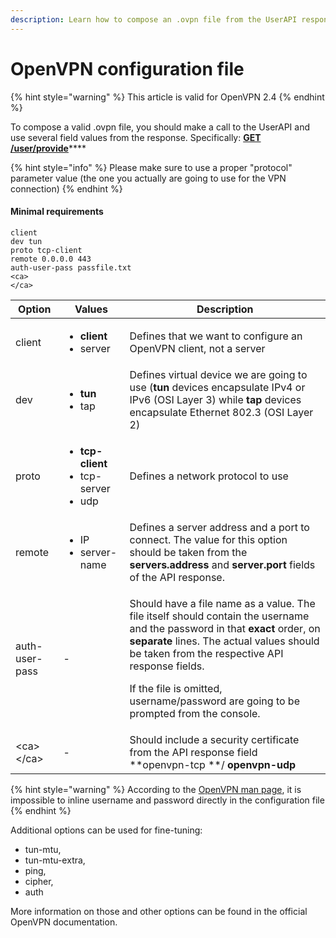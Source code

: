 ```yaml
---
description: Learn how to compose an .ovpn file from the UserAPI responses
---
```


# OpenVPN configuration file

{% hint style="warning" %}
This article is valid for OpenVPN 2.4
{% endhint %}

To compose a valid .ovpn file, you should make a call to the UserAPI and use several field values from the response. Specifically: [**GET /user/provide**](https://anchorfreepartner.github.io/apidocs/user.html#get-/user/provide)****

{% hint style="info" %}
Please make sure to use a proper "protocol" parameter value (the one you actually are going to use for the VPN connection)
{% endhint %}

#### Minimal requirements

```
client
dev tun
proto tcp-client
remote 0.0.0.0 443
auth-user-pass passfile.txt
<ca>
</ca>
```

| Option         | Values                                                                       | Description                                                                                                                                                                                                                                                                                                                                                     |
| -------------- | ---------------------------------------------------------------------------- | --------------------------------------------------------------------------------------------------------------------------------------------------------------------------------------------------------------------------------------------------------------------------------------------------------------------------------------------------------------- |
| client         | <ul><li><strong>client</strong></li><li>server</li></ul>                     | Defines that we want to configure an OpenVPN client, not a server                                                                                                                                                                                                                                                                                               |
| dev            | <ul><li><strong>tun</strong></li><li>tap</li></ul>                           | Defines virtual device we are going to use (**tun** devices encapsulate IPv4 or IPv6 (OSI Layer 3) while **tap** devices encapsulate Ethernet 802.3 (OSI Layer 2)                                                                                                                                                                                               |
| proto          | <ul><li><strong>tcp-client</strong></li><li>tcp-server</li><li>udp</li></ul> | Defines a network protocol to use                                                                                                                                                                                                                                                                                                                               |
| remote         | <ul><li>IP</li><li>server-name</li></ul>                                     | Defines a server address and a port to connect. The value for this option should be taken from the **servers.address** and **server.port** fields of the API response.                                                                                                                                                                                          |
| auth-user-pass | -                                                                            | <p>Should have a file name as a value. The file itself should contain the username and the password in that <strong>exact</strong> order, on <strong>separate</strong> lines. The actual values should be taken from the respective API response fields. </p><p></p><p>If the file is omitted, username/password are going to be prompted from the console.</p> |
| \<ca>\</ca>    | -                                                                            | Should include a security certificate from the API response field **openvpn-tcp **/ **openvpn-udp**                                                                                                                                                                                                                                                             |

{% hint style="warning" %}
According to the [OpenVPN man page](https://community.openvpn.net/openvpn/wiki/Openvpn24ManPage?\_\_cf\_chl\_jschl\_tk\_\_=pmd\_DpFO2k2lNzrI96Ei.BPoyQDjjQR.r5fmJIOiwVAMChU-1631540713-0-gqNtZGzNAfujcnBszQm9), it is impossible to inline username and password directly in the configuration file
{% endhint %}

Additional options can be used for fine-tuning:

* tun-mtu,&#x20;
* tun-mtu-extra,&#x20;
* ping,&#x20;
* cipher,&#x20;
* auth&#x20;

More information on those and other options can be found in the official OpenVPN documentation.
